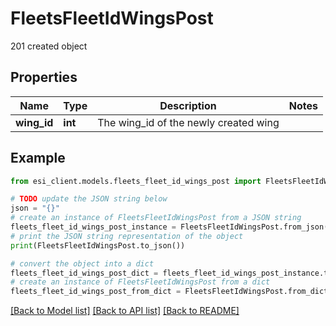 # FleetsFleetIdWingsPost

201 created object

## Properties

Name | Type | Description | Notes
------------ | ------------- | ------------- | -------------
**wing_id** | **int** | The wing_id of the newly created wing | 

## Example

```python
from esi_client.models.fleets_fleet_id_wings_post import FleetsFleetIdWingsPost

# TODO update the JSON string below
json = "{}"
# create an instance of FleetsFleetIdWingsPost from a JSON string
fleets_fleet_id_wings_post_instance = FleetsFleetIdWingsPost.from_json(json)
# print the JSON string representation of the object
print(FleetsFleetIdWingsPost.to_json())

# convert the object into a dict
fleets_fleet_id_wings_post_dict = fleets_fleet_id_wings_post_instance.to_dict()
# create an instance of FleetsFleetIdWingsPost from a dict
fleets_fleet_id_wings_post_from_dict = FleetsFleetIdWingsPost.from_dict(fleets_fleet_id_wings_post_dict)
```
[[Back to Model list]](../README.md#documentation-for-models) [[Back to API list]](../README.md#documentation-for-api-endpoints) [[Back to README]](../README.md)


